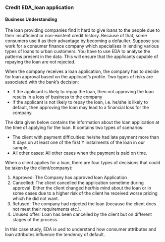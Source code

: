### Credit EDA_loan application

#### Business Understanding
The loan providing companies find it hard to give loans to the people due to their insufficient or non-existent credit history. Because of that, some consumers use it as their advantage by becoming a defaulter. Suppose you work for a consumer finance company which specialises in lending various types of loans to urban customers. You have to use EDA to analyse the patterns present in the data. This will ensure that the applicants capable of repaying the loan are not rejected.

 When the company receives a loan application, the company has to decide for loan approval based on the applicant’s profile. Two types of risks are associated with the bank’s decision:
 - If the applicant is likely to repay the loan, then not approving the loan results in a loss of business to the company
 - If the applicant is not likely to repay the loan, i.e. he/she is likely to default, then approving the loan may lead to a financial loss for the company.

 The data given below contains the information about the loan application at the time of applying for the loan. It contains two types of scenarios:
 - The client with payment difficulties: he/she had late payment more than X days on at least one of the first Y instalments of the loan in our sample,
 - All other cases: All other cases when the payment is paid on time.

 When a client applies for a loan, there are four types of decisions that could be taken by the client/company):
 1. Approved: The Company has approved loan Application
 2. Cancelled: The client cancelled the application sometime during approval. Either the client changed her/his mind about the loan or in some cases due to a higher risk of the client he received worse pricing which he did not want.
 3. Refused: The company had rejected the loan (because the client does not meet their requirements etc.).
 4. Unused offer:  Loan has been cancelled by the client but on different stages of the process.

In this case study, EDA is ued to understand how consumer attributes and loan attributes influence the tendency of default.


